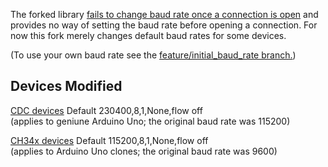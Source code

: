 The forked library [fails to change baud rate once a connection is open](https://github.com/felHR85/UsbSerial/issues/91) and provides no way of setting the baud rate before opening a connection. For now this fork merely changes default baud rates for some devices.

(To use your own baud rate see the [feature/initial_baud_rate branch.](https://github.com/jzaruba/UsbSerial/tree/feature/initial_baud_rate))

Devices Modified
--------------------------------------
[CDC devices](https://en.wikipedia.org/wiki/USB_communications_device_class) Default 230400,8,1,None,flow off  
(applies to geniune Arduino Uno; the original baud rate was 115200)

[CH34x devices](https://www.olimex.com/Products/Breadboarding/BB-CH340T/resources/CH340DS1.PDF) Default 115200,8,1,None,flow off  
(applies to Arduino Uno clones; the original baud rate was 9600)

